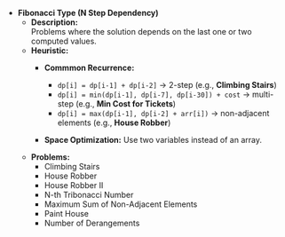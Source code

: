 - **Fibonacci Type (N Step Dependency)**
    - **Description:**  
      Problems where the solution depends on the last one or two computed values.
    - **Heuristic:**
        - **Commmon Recurrence:** 

           - `dp[i] = dp[i-1] + dp[i-2]` → 2-step (e.g., **Climbing Stairs**)
           - `dp[i] = min(dp[i-1], dp[i-7], dp[i-30]) + cost` → multi-step (e.g., **Min Cost for Tickets**)
           - `dp[i] = max(dp[i-1], dp[i-2] + arr[i])` → non-adjacent elements (e.g., **House Robber**)
        - **Space Optimization:** Use two variables instead of an array.
    - **Problems:**
        - Climbing Stairs
        - House Robber
        - House Robber II
        - N-th Tribonacci Number
        - Maximum Sum of Non-Adjacent Elements
        - Paint House
        - Number of Derangements
